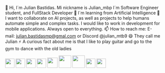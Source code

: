 👋 Hi, I´m Julian Bastidas.
      Mi nickname is Julian_mbp 
I´m Software Engineer student, and FullStack Developer
🌱 I´m learning from Artificial Intelligence 
💞️ I want to collaborate on AI projects,
    as well as projects to help humans automate simple and complex tasks. 
    I would like to work in development for mobile applications. 
    Always open to everything.
📫 How to reach me: E-mail: 
    julian.bastidasmp@gmal.com or Discord @julian_mtb9
😄 They call me Julian
⚡ A curious fact about me is that I like to 
play guitar and go to the gym to dance with the old ladies

<img src = 'https://github.com/MarikIshtar007/MarikIshtar007/blob/master/images/python2.png' height='30'/>
 <img src = 'https://github.com/MarikIshtar007/MarikIshtar007/blob/master/images/html.svg' width='30'/> 
 <img src = 'https://github.com/MarikIshtar007/MarikIshtar007/blob/master/images/css.svg' width='30'/> <img src = 'https://github.com/MarikIshtar007/MarikIshtar007/blob/master/images/js.svg' width='30'/> <img src = 'https://github.com/MarikIshtar007/MarikIshtar007/blob/master/images/bootstrap.svg' width='33'/> <img src = 'https://github.com/MarikIshtar007/MarikIshtar007/blob/master/images/django.svg' height='40'/>
 <img src = 'https://github.com/MarikIshtar007/MarikIshtar007/blob/master/images/php.svg' width='40'/>
 <img src = 'https://github.com/MarikIshtar007/MarikIshtar007/blob/master/images/sql.svg' width='30'/> <img src = 'https://github.com/MarikIshtar007/MarikIshtar007/blob/master/images/git.svg' width='30'/>
 
